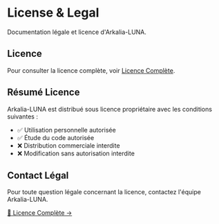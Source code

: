 # License & Legal

Documentation légale et licence d'Arkalia-LUNA.

## Licence

Pour consulter la licence complète, voir [Licence Complète](../license.md).

## Résumé Licence

Arkalia-LUNA est distribué sous licence propriétaire avec les conditions suivantes :

- ✅ Utilisation personnelle autorisée
- ✅ Étude du code autorisée
- ❌ Distribution commerciale interdite
- ❌ Modification sans autorisation interdite

## Contact Légal

Pour toute question légale concernant la licence, contactez l'équipe Arkalia-LUNA.

[📖 Licence Complète →](../license.md)
